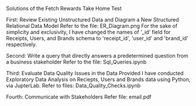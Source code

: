 Solutions of the Fetch Rewards Take Home Test

First: Review Existing Unstructured Data and Diagram a New Structured Relational Data Model
Refer to the file: ER_Diagram.png
For the sake of simplicity and exclusivity, I have changed the names of '_id' field for Receipts, Users, and Brands schema to 'receipt_id', 'user_id' and 'brand_id' respectively.

Second: Write a query that directly answers a predetermined question from a business stakeholder
Refer to the file: Sql_Queries.ipynb

Third: Evaluate Data Quality Issues in the Data Provided
I have conducted Exploratory Data Analysis on Reciepts, Users and Brands data using Python, via JupterLab. 
Refer to files: Data_Quality_Checks.ipynb

Fourth: Communicate with Stakeholders
Refer file: email.pdf
